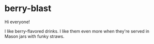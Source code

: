 # berry-blast

Hi everyone!

I like berry-flavored drinks. 
I like them even more when they're served in Mason jars with funky straws.
